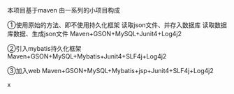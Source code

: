 本项目基于maven
由一系列的小项目构成

①使用原始的方法、即不使用持久化框架
读取json文件、并存入数据库
读取数据库数据、生成json文件
Maven+GSON+MySQL+Junit4+Log4j2

②引入mybatis持久化框架
Maven+GSON+MySQL+Mybatis+Junit4+SLF4j+Log4j2

③加入web
Maven+GSON+MySQL+Mybatis+jsp+Junit4+SLF4j+Log4j2

x